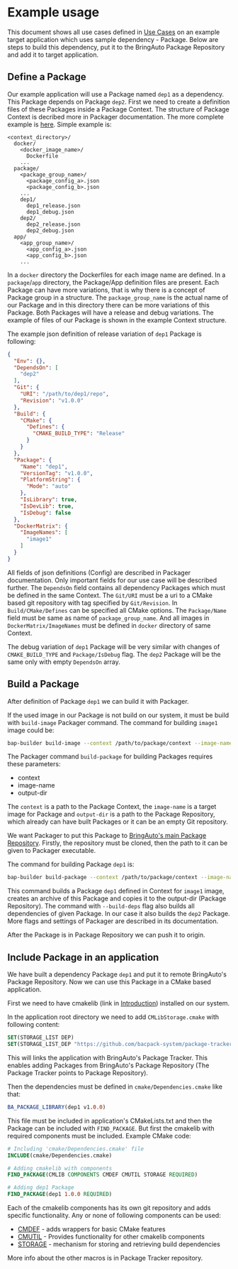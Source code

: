 # Example usage

This document shows all use cases defined in [Use Cases](./use_cases.md) on an example target
application which uses sample dependency - Package. Below are steps to build this dependency, put
it to the BringAuto Package Repository and add it to target application.

## Define a Package

Our example application will use a Package named `dep1` as a dependency. This Package depends on
Package `dep2`. First we need to create a definition files of these Packages inside a Package
Context. The structure of Package Context is decribed more in Packager documentation. The more
complete example is [here](https://github.com/bacpack-system/packager/tree/master/example).
Simple example is:

```plaintext
<context_directory>/
  docker/
    <docker_image_name>/
      Dockerfile
    ...
  package/
    <package_group_name>/
      <package_config_a>.json
      <package_config_b>.json
    ...
    dep1/
      dep1_release.json
      dep1_debug.json
    dep2/
      dep2_release.json
      dep2_debug.json
  app/
    <app_group_name>/
      <app_config_a>.json
      <app_config_b>.json
    ...
```

In a `docker` directory the Dockerfiles for each image name are defined. In a `package`/`app`
directory, the Package/App definition files are present. Each Package can have more variations,
that is why there is a concept of Package group in a structure. The `package_group_name` is the
actual name of our Package and in this directory there can be more variations of this Package. Both
Packages will have a release and debug variations. The example of files of our Package is shown in
the example Context structure.

The example json definition of release variation of `dep1` Package is following:

```json
{
  "Env": {},
  "DependsOn": [
    "dep2"
  ],
  "Git": {
    "URI": "/path/to/dep1/repo",
    "Revision": "v1.0.0"
  },
  "Build": {
    "CMake": {
      "Defines": {
        "CMAKE_BUILD_TYPE": "Release"
      }
    }
  },
  "Package": {
    "Name": "dep1",
    "VersionTag": "v1.0.0",
    "PlatformString": {
      "Mode": "auto"
    },
    "IsLibrary": true,
    "IsDevLib": true,
    "IsDebug": false
  },
  "DockerMatrix": {
    "ImageNames": [
      "image1"
    ]
  }
}
```

All fields of json definitions (Config) are described in Packager documentation. Only important
fields for our use case will be described further. The `DependsOn` field contains all dependency
Packages which must be defined in the same Context. The `Git/URI` must be a uri to a CMake based
git repository with tag specified by `Git/Revision`. In `Build/CMake/Defines` can be specified all
CMake options. The `Package/Name` field must be same as name of `package_group_name`. And all
images in `DockerMatrix/ImageNames` must be defined in `docker` directory of same Context.

The debug variation of `dep1` Package will be very similar with changes of `CMAKE_BUILD_TYPE` and
`Package/IsDebug` flag. The `dep2` Package will be the same only with empty `DependsOn` array.

## Build a Package

After definition of Package `dep1` we can build it with Packager.

If the used image in our Package is not build on our system, it must be build with `build-image`
Packager command. The command for building `image1` image could be:

```bash
bap-builder build-image --context /path/to/package/context --image-name image1
```

The Packager command `build-package` for building Packages requires these parameters:

 - context
 - image-name
 - output-dir

The `context` is a path to the Package Context, the `image-name` is a target image for Package and
`output-dir` is a path to the Package Repository, which already can have built Packages or it can
be an empty Git repository.

We want Packager to put this Package to
[BringAuto's main Package Repository](https://gitea.bringauto.com/fleet-protocol/package-repository).
Firstly, the repository must be cloned, then the path to it can be given to Packager executable.

The command for building Package `dep1` is:

```bash
bap-builder build-package --context /path/to/package/context --image-name image1 --output-dir /path/to/package/repository --name dep1 --build-deps
```

This command builds a Package `dep1` defined in Context for `image1` image, creates an archive
of this Package and copies it to the output-dir (Package Repository). The command with
`--build-deps` flag also builds all dependencies of given Package. In our case it also builds the
`dep2` Package. More flags and settings of Packager are described in its documentation.

After the Package is in Package Repository we can push it to origin.

## Include Package in an application

We have built a dependency Package `dep1` and put it to remote BringAuto's Package Repository. Now
we can use this Package in a CMake based application.

First we need to have cmakelib (link in [Introduction](./index.md)) installed on our system.

In the application root directory we need to add `CMLibStorage.cmake` with following content:

```cmake
SET(STORAGE_LIST DEP)
SET(STORAGE_LIST_DEP "https://github.com/bacpack-system/package-tracker.git")
```

This will links the application with BringAuto's Package Tracker. This enables adding Packages from
BringAuto's Package Repository (The Package Tracker points to Package Repository).

Then the dependencies must be defined in `cmake/Dependencies.cmake` like that:

```cmake
BA_PACKAGE_LIBRARY(dep1 v1.0.0)
```

This file must be included in application's CMakeLists.txt and then the Package can be included
with `FIND_PACKAGE`. But first the cmakelib with required components must be included.
Example CMake code:

```cmake
# Including 'cmake/Dependencies.cmake' file
INCLUDE(cmake/Dependencies.cmake)

# Adding cmakelib with components
FIND_PACKAGE(CMLIB COMPONENTS CMDEF CMUTIL STORAGE REQUIRED)

# Adding dep1 Package
FIND_PACKAGE(dep1 1.0.0 REQUIRED)
```

Each of the cmakelib components has its own git repository and adds specific functionality.
Any or none of following components can be used:

 - [CMDEF](https://github.com/cmakelib/cmakelib-component-cmdef) - adds wrappers for basic CMake features
 - [CMUTIL](https://github.com/cmakelib/cmakelib-component-cmutil) - Provides functionality for other cmakelib components
 - [STORAGE](https://github.com/cmakelib/cmakelib-component-storage) - mechanism for storing and retrieving build dependencies

More info about the other macros is in Package Tracker repository.
